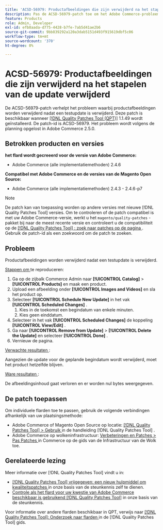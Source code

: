 ```yaml
---
title: 'ACSD-56979: Productafbeeldingen die zijn verwijderd na het stapelen van de update verwijderd'
description: Pas de ACSD-56979-patch toe om het Adobe Commerce-probleem op te lossen waarbij productafbeeldingen worden verwijderd nadat een testupdate is verwijderd
feature: Products
role: Admin, Developer
exl-id: efb8aada-d775-4428-b7fe-7ab5d41ae2b6
source-git-commit: 9bb839292a120a3dab5151d493f915619dbf5c06
workflow-type: tm+mt
source-wordcount: '370'
ht-degree: 0%

---
```


# ACSD-56979: Productafbeeldingen die zijn verwijderd na het stapelen van de update verwijderd

De ACSD-56979-patch verhelpt het probleem waarbij productafbeeldingen worden verwijderd nadat een testupdate is verwijderd. Deze patch is beschikbaar wanneer [[!DNL Quality Patches Tool (QPT)]](/help/announcements/adobe-commerce-announcements/magento-quality-patches-released-new-tool-to-self-serve-quality-patches.md) 1.1.49 wordt geïnstalleerd. De patch-id is ACSD-56979. Het probleem wordt volgens de planning opgelost in Adobe Commerce 2.5.0.

## Betrokken producten en versies

**het flard wordt gecreeerd voor de versie van Adobe Commerce:**

* Adobe Commerce (alle implementatiemethoden) 2.4.6

**Compatibel met Adobe Commerce en de versies van de Magento Open Source:**

* Adobe Commerce (alle implementatiemethoden) 2.4.3 - 2.4.6-p7

>[!NOTE]
>
>De patch kan van toepassing worden op andere versies met nieuwe [!DNL Quality Patches Tool] versies. Om te controleren of de patch compatibel is met uw Adobe Commerce-versie, werkt u het `magento/quality-patches` -pakket bij naar de meest recente versie en controleert u de compatibiliteit op de [[!DNL Quality Patches Tool] : zoek naar patches op de pagina ](https://experienceleague.adobe.com/tools/commerce-quality-patches/index.html?lang=nl-NL) . Gebruik de patch-id als een zoekwoord om de patch te zoeken.

## Probleem

Productafbeeldingen worden verwijderd nadat een testupdate is verwijderd.

<u> Stappen om </u> te reproduceren:

1. Ga op de zijbalk Commerce Admin naar **[!UICONTROL Catalog]** > **[!UICONTROL Products]** en maak een product.
1. Upload een afbeelding onder **[!UICONTROL Images and Videos]** en sla het product op.
1. Selecteer **[!UICONTROL Schedule New Update]** in het vak **[!UICONTROL Scheduled Changes]** .
   1. Kies in de toekomst een begindatum van enkele minuten.
   1. Kies geen einddatum.
1. Selecteer in het vak **[!UICONTROL Scheduled Changes]** de koppeling **[!UICONTROL View/Edit]** .
1. Ga naar **[!UICONTROL Remove from Update]** > **[!UICONTROL Delete the Update]** en selecteer **[!UICONTROL Done]** .
1. Vernieuw de pagina.

<u> Verwachte resultaten </u>:

Aangezien de update voor de geplande begindatum wordt verwijderd, moet het product hetzelfde blijven.

<u> Ware resultaten </u>:

De afbeeldingsinhoud gaat verloren en er worden nul bytes weergegeven.

## De patch toepassen

Om individuele flarden toe te passen, gebruik de volgende verbindingen afhankelijk van uw plaatsingsmethode:

* Adobe Commerce of Magento Open Source op locatie: [[!DNL Quality Patches Tool]  > Gebruik ](https://experienceleague.adobe.com/docs/commerce-operations/tools/quality-patches-tool/usage.html?lang=nl-NL) in de handleiding [!DNL Quality Patches Tool] .
* Adobe Commerce op wolkeninfrastructuur: [ Verbeteringen en Patches > Pas Patches ](https://experienceleague.adobe.com/docs/commerce-cloud-service/user-guide/develop/upgrade/apply-patches.html?lang=nl-NL) in Commerce op de gids van de Infrastructuur van de Wolk toe.

## Gerelateerde lezing

Meer informatie over [!DNL Quality Patches Tool] vindt u in:

* [[!DNL Quality Patches Tool]  vrijgegeven: een nieuw hulpmiddel om kwaliteitspatches ](/help/announcements/adobe-commerce-announcements/magento-quality-patches-released-new-tool-to-self-serve-quality-patches.md) in onze basis van de steunkennis zelf te dienen.
* [ Controle als het flard voor uw kwestie van Adobe Commerce beschikbaar is gebruikend  [!DNL Quality Patches Tool]](/help/support-tools/patches-available-in-qpt-tool/check-patch-for-magento-issue-with-magento-quality-patches.md) in onze basis van de steunkennis.

Voor informatie over andere flarden beschikbaar in QPT, verwijs naar [[!DNL Quality Patches Tool]: Onderzoek naar flarden ](https://experienceleague.adobe.com/tools/commerce-quality-patches/index.html?lang=nl-NL) in de [!DNL Quality Patches Tool] gids.
